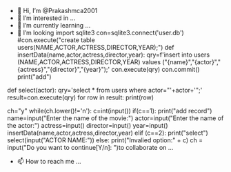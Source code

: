 - 👋 Hi, I’m @Prakashmca2001
- 👀 I’m interested in ...
- 🌱 I’m currently learning ...
- 💞️ I’m looking import sqlite3
con=sqlite3.connect('user.db')
#con.execute("create table users(NAME,ACTOR,ACTRESS,DIRECTOR,YEAR);")
def insertData(name,actor,actress,director,year):
    qry=f'insert into users (NAME,ACTOR,ACTRESS,DIRECTOR,YEAR) values ("{name}","{actor}","{actress}","{director}","{year}");'
    con.execute(qry)
    con.commit()
    print("add")

def select(actor):
    qry='select * from users where actor="'+actor+'";'
    result=con.execute(qry)
    for row in result:
        print(row)

ch="y"
while(ch.lower()!='n'):
    c=int(input())
    if(c==1):
        print("add record")
        name=input("Enter the name of the movie:")
        actor=input("Enter the name of the actor:")
        actress=input()
        director=input()
        year=input()
        insertData(name,actor,actress,director,year)
    elif (c==2):
        print("select")
        select(input("ACTOR NAME:"))
    else:
        print("Invalied option:" + c)
    ch = input("Do you want to continue[Y/n]: ")to collaborate on ...
- 📫 How to reach me ...

<!---
Prakashmca2001/Prakashmca2001 is a ✨ special ✨ repository because its `README.md` (this file) appears on your GitHub profile.
You can click the Preview link to take a look at your changes.
--->
